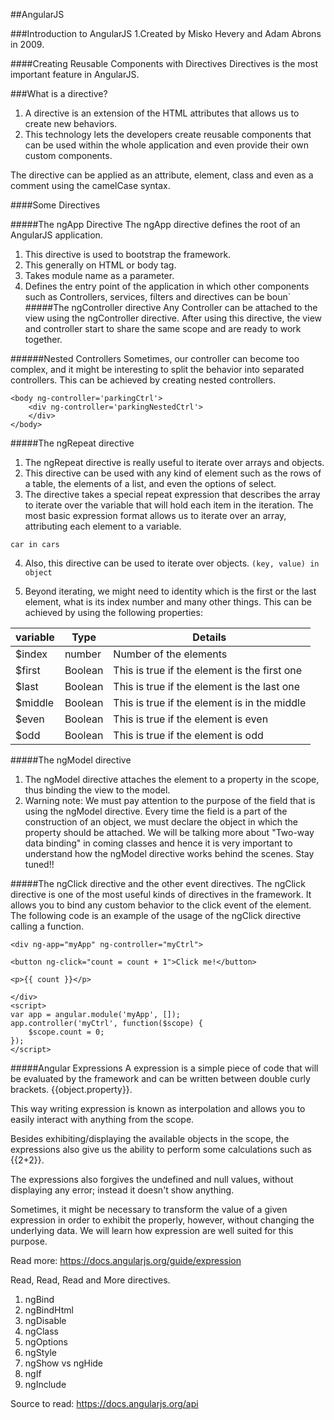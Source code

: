 ##AngularJS

###Introduction to AngularJS
1.Created by Misko Hevery and Adam Abrons in 2009. 

####Creating Reusable Components with Directives
Directives is the most important feature in AngularJS.

###What is a directive?
1. A directive is an extension of the HTML attributes that allows us to create new behaviors. 
2. This technology lets the developers create reusable components that can be used within the whole application and even provide their own custom components.

The directive can be applied as an attribute, element, class and even as a comment using the camelCase syntax.

####Some Directives

#####The ngApp Directive
The ngApp directive defines the root of an AngularJS application. 
1. This directive is used to bootstrap the framework.
2. This generally on HTML or body tag.
3. Takes module name as a parameter.
4. Defines the entry point of the application in which other components such as Controllers, services, filters and directives can be boun`
#####The ngController directive
Any Controller can be attached to the view using the ngController directive. After using this directive, the view and controller start to share the same scope and are ready to work together.

######Nested Controllers
Sometimes, our controller can become too complex, and it might be interesting to split the behavior into separated controllers. This can be achieved by creating nested controllers.

```
<body ng-controller='parkingCtrl'>
	<div ng-controller='parkingNestedCtrl'>
	</div>
</body>
```

#####The ngRepeat directive
1. The ngRepeat directive is really useful to iterate over arrays and objects.
2. This directive can be used with any kind of element such as the rows of a table, the elements of a list, and even the options of select.
3. The directive takes a special repeat expression that describes the array to iterate over the variable that will hold each item in the iteration. The most basic expression format allows us to iterate over an array, attributing each element to a variable.

```car in cars```

4. Also, this directive can be used to iterate over objects.
```(key, value) in object```

5. Beyond iterating, we might need to identity which is the first or the last element, what is its index number and many other things. This can be achieved by using the following properties:

| variable	| Type	| Details	|
|-----------|-------|-----------|
|$index		|number	|Number of the elements	|
|$first		|Boolean|This is true if the element is the first one|
|$last		|Boolean|This is true if the element is the last one|
|$middle	|Boolean|This is true if the element is in the middle|
|$even	|Boolean	|This is true if the element is even|
|$odd	|Boolean 	|This is true if the element is odd|

#####The ngModel directive
1. The ngModel directive attaches the element to a property in the scope, thus binding the view to the model.
2. Warning note: We must pay attention to the purpose of the field that is using the ngModel directive. Every time the field is a part of the construction of an object, we must declare the object in which the property should be attached.
 We will be talking more about "Two-way data binding" in coming classes and hence it is very important to understand how the ngModel directive works behind the scenes. Stay tuned!!

#####The ngClick directive and the other event directives.
The ngClick directive is one of the most useful kinds of directives in the framework. It allows you to bind any custom behavior to the click event of the element. The following code is an example of the usage of the ngClick directive calling a function.

```
<div ng-app="myApp" ng-controller="myCtrl">

<button ng-click="count = count + 1">Click me!</button>

<p>{{ count }}</p>

</div>
<script>
var app = angular.module('myApp', []);
app.controller('myCtrl', function($scope) {
    $scope.count = 0;
});
</script>
```
#####Angular Expressions
A expression is a simple piece of code that will be evaluated by the framework and can be written between double curly brackets. {{object.property}}.

This way writing expression is known as interpolation  and allows you to easily interact with anything from the scope.

Besides exhibiting/displaying the available objects in the scope, the expressions also give us the ability to perform some calculations such as {{2+2}}. 

The expressions also forgives the undefined and null values, without displaying any error; instead it doesn't show anything.

Sometimes, it might be necessary to transform the value of a given expression in order to exhibit the properly, however, without changing the underlying data. We will learn how expression are well suited for this purpose.

Read more: https://docs.angularjs.org/guide/expression

Read, Read, Read and More directives.
1. ngBind 
2. ngBindHtml
3. ngDisable
4. ngClass
5. ngOptions
6. ngStyle
7. ngShow vs ngHide
8. ngIf
9. ngInclude

Source to read: https://docs.angularjs.org/api


